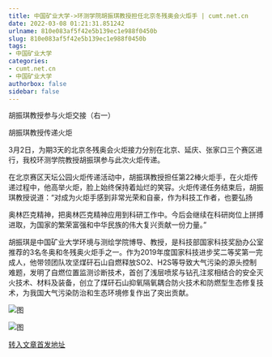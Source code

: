 ```yaml
---
title: 中国矿业大学->环测学院胡振琪教授担任北京冬残奥会火炬手 | cumt.net.cn
date: 2022-03-08 01:21:31.851242
urlname: 810e083af5f42e5b139ec1e988f0450b
slug: 810e083af5f42e5b139ec1e988f0450b
tags: 
- 中国矿业大学
categories:
- cumt.net.cn
- 中国矿业大学
authorbox: false
sidebar: false
---
```

  

胡振琪教授参与火炬交接（右一）

胡振琪教授传递火炬

3月2日，为期3天的北京冬残奥会火炬接力分别在北京、延庆、张家口三个赛区进行，我校环测学院教授胡振琪参与此次火炬传递。

在北京赛区天坛公园火炬传递活动中，胡振琪教授担任第22棒火炬手，在火炬传递过程中，他高举火炬，脸上始终保持着灿烂的笑容。火炬传递任务结束后，胡振琪教授说道：“对成为火炬手感到非常光荣和自豪，作为科技工作者，也要弘扬
<!--more-->
奥林匹克精神，把奥林匹克精神应用到科研工作中。今后会继续在科研岗位上拼搏进取，为国家的繁荣富强和中华民族的伟大复兴贡献一份力量。”

胡振琪是中国矿业大学环境与测绘学院博导、教授，是科技部国家科技奖励办公室推荐的3名冬奥和冬残奥火炬手之一。作为2019年度国家科技进步奖二等奖第一完成人，他带领团队攻坚煤矸石山自燃释放SO2、H2S等导致大气污染的源头控制难题，发明了自燃位置监测诊断技术，首创了浅层喷浆与钻孔注浆相结合的安全灭火技术、材料及装备，创立了煤矸石山抑氧隔氧耦合防火技术和防燃型生态修复技术，为我国大气污染防治和生态环境修复作出了突出贡献。

![图](http://xwzx.cumt.edu.cn/_upload/article/images/c7/da/7c0e1e9842a6a7721bdeeb59e7a0/ac54c750-9720-4fb7-8c7a-897acad9fa7e.jpg)

![图](http://xwzx.cumt.edu.cn/_upload/article/images/c7/da/7c0e1e9842a6a7721bdeeb59e7a0/3b33ea7d-7714-4b7a-b901-ebf45e1f8611.jpg)

[转入文章首发地址](http://xwzx.cumt.edu.cn/6c/e1/c523a617697/page.htm)